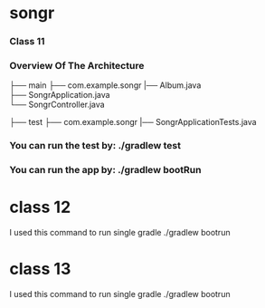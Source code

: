 # songr

### Class 11

### Overview Of The Architecture

├── main ├── com.example.songr |── Album.java                   
├── SongrApplication.java                                                    
└── SongrController.java

├── test ├── com.example.songr |── SongrApplicationTests.java


### You can run the test by: ./gradlew test

### You can run the app by: ./gradlew bootRun

# class 12

I used this command to run single gradle ./gradlew bootrun

# class 13

I used this command to run single gradle ./gradlew bootrun